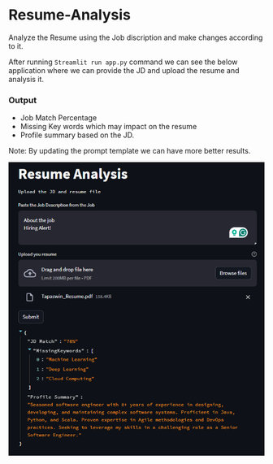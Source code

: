 # Resume-Analysis
Analyze the Resume using the Job discription and make changes according to it.

After running `Streamlit run app.py` command we can see the below application where we can provide the JD and upload the resume and analysis it.

### Output
- Job Match Percentage
- Missing Key words which may impact on the resume
- Profile summary based on the JD.

Note: By updating the prompt template we can have more better results.

![alt text](<Screenshot 2024-03-28 210055.png>)